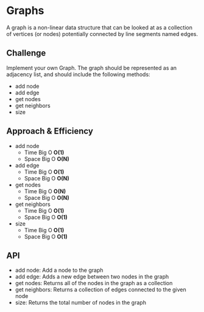 # Graphs

A graph is a non-linear data structure that can be looked at as a collection of vertices (or nodes) potentially connected by line segments named edges.

## Challenge

Implement your own Graph. The graph should be represented as an adjacency list, and should include the following methods:

* add node
* add edge
* get nodes
* get neighbors
* size

## Approach & Efficiency

* add node
  * Time Big O **O(1)**
  * Space Big O **O(N)**
* add edge
  * Time Big O **O(1)**
  * Space Big O **O(N)**
* get nodes
  * Time Big O **O(N)**
  * Space Big O **O(N)**
* get neighbors
  * Time Big O **O(1)**
  * Space Big O **O(1)**
* size
  * Time Big O **O(1)**
  * Space Big O **O(1)**

## API

* add node: Add a node to the graph
* add edge: Adds a new edge between two nodes in the graph
* get nodes: Returns all of the nodes in the graph as a collection
* get neighbors: Returns a collection of edges connected to the given node
* size: Returns the total number of nodes in the graph
